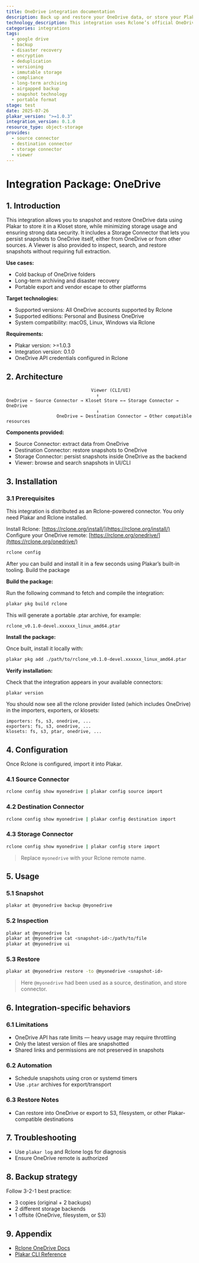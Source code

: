 ```yaml
---
title: OneDrive integration documentation
description: Back up and restore your OneDrive data, or store your Plakar backups on OneDrive, using the Rclone integration.
technology_description: This integration uses Rclone’s official OneDrive remote to connect Plakar to your OneDrive account securely and efficiently.
categories: integrations
tags:
  - google drive
  - backup
  - disaster recovery
  - encryption
  - deduplication
  - versioning
  - immutable storage
  - compliance
  - long-term archiving
  - airgapped backup
  - snapshot technology
  - portable format
stage: test
date: 2025-07-26
plakar_version: ">=1.0.3"
integration_version: 0.1.0
resource_type: object-storage
provides:
  - source connector
  - destination connector
  - storage connector
  - viewer
---
```


# Integration Package: OneDrive

## 1. Introduction

This integration allows you to snapshot and restore OneDrive data using Plakar to store it in a Kloset store, while minimizing storage usage and ensuring strong data security.
It includes a Storage Connector that lets you persist snapshots to OneDrive itself, either from OneDrive or from other sources.
A Viewer is also provided to inspect, search, and restore snapshots without requiring full extraction.

**Use cases:**

* Cold backup of OneDrive folders
* Long-term archiving and disaster recovery
* Portable export and vendor escape to other platforms

**Target technologies:**

* Supported versions: All OneDrive accounts supported by Rclone
* Supported editions: Personal and Business OneDrive
* System compatibility: macOS, Linux, Windows via Rclone

**Requirements:**

* Plakar version: >=1.0.3
* Integration version: 0.1.0
* OneDrive API credentials configured in Rclone

## 2. Architecture

```
                                Viewer (CLI/UI)
                                  ↑
OneDrive ← Source Connector → Kloset Store ←→ Storage Connector → OneDrive
                                  ↓
                   OneDrive ← Destination Connector → Other compatible resources
```

**Components provided:**

* Source Connector: extract data from OneDrive
* Destination Connector: restore snapshots to OneDrive
* Storage Connector: persist snapshots inside OneDrive as the backend
* Viewer: browse and search snapshots in UI/CLI

## 3. Installation

### 3.1 Prerequisites 

This integration is distributed as an Rclone-powered connector.
You only need Plakar and Rclone installed.

Install Rclone: [https://rclone.org/install/](https://rclone.org/install/)
Configure your OneDrive remote: [https://rclone.org/onedrive/](https://rclone.org/onedrive/)

```bash
rclone config
```

After you can build and install it in a few seconds using Plakar’s built-in tooling.
Build the package

**Build the package:**

Run the following command to fetch and compile the integration:

```bash
plakar pkg build rclone
```

This will generate a portable .ptar archive, for example:

`rclone_v0.1.0-devel.xxxxxx_linux_amd64.ptar`

**Install the package:**

Once built, install it locally with:

```bash
plakar pkg add ./path/to/rclone_v0.1.0-devel.xxxxxx_linux_amd64.ptar
```

**Verify installation:**

Check that the integration appears in your available connectors:

```bash
plakar version
```

You should now see all the rclone provider listed (which includes OneDrive) in the importers, exporters, or klosets:
```plaintext
importers: fs, s3, onedrive, ...
exporters: fs, s3, onedrive, ...
klosets: fs, s3, ptar, onedrive, ...
```


## 4. Configuration

Once Rclone is configured, import it into Plakar.

### 4.1 Source Connector

```bash
rclone config show myonedrive | plakar config source import
```

### 4.2 Destination Connector

```bash
rclone config show myonedrive | plakar config destination import
```

### 4.3 Storage Connector

```bash
rclone config show myonedrive | plakar config store import
```

> Replace `myonedrive` with your Rclone remote name.

## 5. Usage

### 5.1 Snapshot

```bash
plakar at @myonedrive backup @myonedrive
```

### 5.2 Inspection

```bash
plakar at @myonedrive ls
plakar at @myonedrive cat <snapshot-id>:/path/to/file
plakar at @myonedrive ui
```

### 5.3 Restore

```bash
plakar at @myonedrive restore -to @myonedrive <snapshot-id>
```

> Here `@myonedrive` had been used as a source, destination, and store connector.

## 6. Integration-specific behaviors

### 6.1 Limitations

* OneDrive API has rate limits — heavy usage may require throttling
* Only the latest version of files are snapshotted
* Shared links and permissions are not preserved in snapshots

### 6.2 Automation

* Schedule snapshots using cron or systemd timers
* Use `.ptar` archives for export/transport

### 6.3 Restore Notes

* Can restore into OneDrive or export to S3, filesystem, or other Plakar-compatible destinations

## 7. Troubleshooting

* Use `plakar log` and Rclone logs for diagnosis
* Ensure OneDrive remote is authorized

## 8. Backup strategy

Follow 3-2-1 best practice:

* 3 copies (original + 2 backups)
* 2 different storage backends
* 1 offsite (OneDrive, filesystem, or S3)

## 9. Appendix

* [Rclone OneDrive Docs](https://rclone.org/onedrive/)
* [Plakar CLI Reference](/docs/main)
